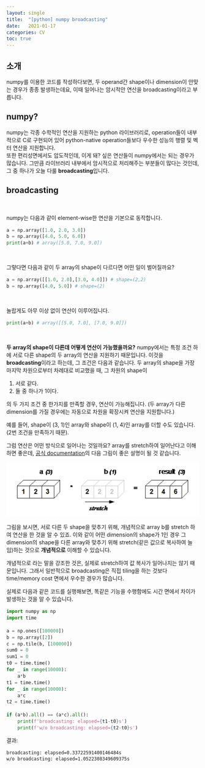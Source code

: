 ```yaml
---
layout: single
title:  "[python] numpy broadcasting"
date:   2021-01-17
categories: CV
toc: true
---
```

## 소개
numpy를 이용한 코드를 작성하다보면, 두 operand간 shape이나 dimension이 안맞는 경우가 종종 발생하는데요, 이때 일어나는 암시적안 연산을 broadcasting이라고 부릅니다.

## numpy?
numpy는 각종 수학적인 연산을 지원하는 python 라이브러리로, operation들이 내부적으로 C로 구현되어 있어 python-native operation들보다 우수한 성능의 행렬 및 벡터 연산을 지원합니다.  
또한 편리성면에서도 압도적인데, 이게 돼? 싶은 연산들이 numpy에서는 되는 경우가 많습니다. 그만큼 라이브러리 내부에서 암시적으로 처리해주는 부분들이 많다는 것인데, 그 중 하나가 오늘 다룰 **broadcasting**입니다.

## broadcasting
<br/>  

numpy는 다음과 같이 element-wise한 연산을 기본으로 동작합니다.  
``` python
a = np.array([1.0, 2.0, 3.0])
b = np.array([4.0, 5.0, 6.0])
print(a+b) # array([5.0, 7.0, 9.0])
```
<br/>  

그렇다면 다음과 같이 두 array의 shape이 다르다면 어떤 일이 벌어질까요?
``` python
a = np.array([[1.0, 2.0],[3.0, 4.0]]) # shape=(2,2)
b = np.array([4.0, 5.0]) # shape=(2)
```
<br/>  

놀랍게도 아무 이상 없이 연산이 이루어집니다.
```python
print(a+b) # array([[5.0, 7.0], [7.0, 9.0]])
```
<br/>  

**두 array의 shape이 다른데 어떻게 연산이 가능했을까요?**  numpy에서는 특정 조건 하에 서로 다른 shape의 두 array의 연산을 지원하기 때문입니다. 이것을 **broadcasting**이라고 하는데, 그 조건은 다음과 같습니다.
두 array의 shape을 가장 마지막 차원으로부터 차례대로 비교했을 때, 그 차원의 shape이
1. 서로 같다.
2. 둘 중 하나가 1이다.

의 두 가지 조건 중 한가지를 만족할 경우, 연산이 가능해집니다. (두 array가 다른 dimension를 가질 경우에는 자동으로 차원을 확장시켜 연산을 지원합니다.)

예를 들어, shape이 (3, 1)인 array와 shape이 (1, 4)인 array를 더할 수도 있습니다. (2번 조건을 만족하기 때문).  

그럼 연산은 어떤 방식으로 일어나는 것일까요? array를 stretch하여 일어난다고 이해하면 좋은데, [공식 documentation](https://numpy.org/devdocs/user/theory.broadcasting.html)의 다음 그림이 좋은 설명이 될 것 같습니다.

![stretched](/assets/images/210509/stretched.png)

그림을 보시면, 서로 다른 두 shape을 맞추기 위해, 개념적으로 array b를 stretch 하여 연산을 한 것을 알 수 있죠. 이와 같이 어떤 dimension의 shape가 1인 경우 그 dimension의 shape을 다른 array와 맞추기 위해 stretch(같은 값으로 복사하여 늘임)하는 것으로 **개념적으로** 이해할 수 있습니다.

개념적으로 라는 말을 강조한 것은, 실제로 stretch하여 값 복사가 일어나지는 않기 때문입니다. 그래서 일반적으로 broadcasting은 직접 tiling을 하는 것보다 time/memory cost 면에서 우수한 경우가 많습니다.

실제로 다음과 같은 코드를 실행해보면, 똑같은 기능을 수행함에도 시간 면에서 차이가 발생하는 것을 알 수 있습니다.

```python
import numpy as np
import time

a = np.ones([100000])
b = np.array([2])
c = np.tile(b, [100000])
sum0 = 0
sum1 = 0
t0 = time.time()
for _ in range(10000):
	a*b
t1 = time.time()
for _ in range(10000):
	a*c
t2 = time.time()

if (a*b).all() == (a*c).all():
	print(f'broadcasting: elapsed={t1-t0}s')
	print(f'w/o broadcasting: elapsed={t2-t0}s')
```
결과:
```
broadcasting: elapsed=0.33722591400146484s
w/o broadcasting: elapsed=1.0522308349609375s
```